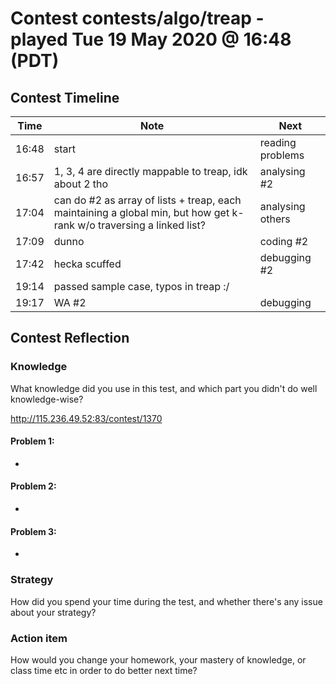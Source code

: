 # Contest contests/algo/treap - played Tue 19 May 2020 @ 16:48 (PDT)

## Contest Timeline

| Time | Note | Next |
|----|----|----|
16:48 | start | reading problems
16:57 | 1, 3, 4 are directly mappable to treap, idk about 2 tho | analysing #2
17:04 | can do #2 as array of lists + treap, each maintaining a global min, but how get k-rank w/o traversing a linked list? | analysing others
17:09 | dunno | coding #2
17:42 | hecka scuffed | debugging #2
19:14 | passed sample case, typos in treap :/
19:17 | WA #2 | debugging

## Contest Reflection

### Knowledge
What knowledge did you use in this test, and which part you didn't do well knowledge-wise?

http://115.236.49.52:83/contest/1370
#### Problem 1:

-

#### Problem 2:

-

#### Problem 3:

-

### Strategy
How did you spend your time during the test, and whether there's any issue about your strategy?

### Action item
How would you change your homework, your mastery of knowledge, or class time etc in order to do better next time?
